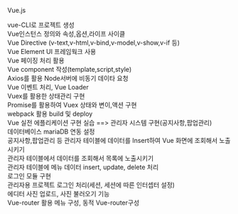Vue.js<br>

vue-CLI로 프로젝트 생성<br>
Vue인스턴스 정의와 속성,옵션,라이프 사이클<br>
Vue Directive (v-text,v-html,v-bind,v-model,v-show,v-if 등) <br>
Vue Element UI 프레임웍크 사용 <br>
Vue 페이징 처리 활용<br>
Vue component 작성(template,script,style)<br>
Axios를 활용 Node서버에 비동기 데이타 요청<br>
Vue 이벤트 처리, Vue Loader<br>
Vuex를 활용한 상태관리 구현<br>
Promise를 활용하여 Vuex 상태와 변이,액션 구현 <br>
webpack 활용 build 및 deploy<br>
Vue 실전 에플리케이션 구현 실습 ==> 관리자 시스템 구현(공지사항,팝업관리)<br>
데이터베이스 mariaDB 연동 설정<br>
공지사항,팝업관리 등 관리자 테이블에 데이터를 Insert하여 Vue 화면에 조회해서 노출시키기<br>
관리자 테이블에서 데이터를 조회해서 목록에 노출시키기<br>
관리자 테이블에 메뉴 데이터 insert, update, delete 처리<br>
로그인 모듈 구현<br>
관리자용 프로젝트 로그인 처리(세션, 세션에 따른 인터셉터 설정)<br>
에디터 사진 업로드, 사진 불러오기 기능<br>
Vue-router 활용 메뉴 구성, 동적 Vue-router구성